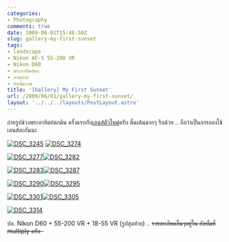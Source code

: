 ```yaml
---
categories:
- Photography
comments: true
date: 2009-06-01T15:46:50Z
slug: gallery-my-first-sunset
tags:
- landscape
- Nikon AF-S 55-200 VR
- Nikon D60
- พระอาทิตย์ตก
- ภาพถ่าย
- อัลบั้มภาพ
title: '[Gallery] My First Sunset'
url: /2009/06/01/gallery-my-first-sunset/
layout: '../../../layouts/PostLayout.astro'
---
```


ถ่ายรูปช่วงพระอาทิตย์ตกดิน ครั้งแรกกับ[เลนส์ตัวใหม่](https://armno.in.th/content/nikon-af-s-55-200-vr)ครับ ตื่นเต้นมากๆ รีบด้วย .. ถือว่าเป็นการลองใช้เลนส์ละกันนะ

[![DSC_3245](https://armno.in.th/wp-content/uploads/2009/06/dsc-3245-thumb.jpg)](https://armno.in.th/wp-content/uploads/2009/06/dsc-3245.jpg) [![DSC_3274](https://armno.in.th/wp-content/uploads/2009/06/dsc-3274-thumb.jpg)](https://armno.in.th/wp-content/uploads/2009/06/dsc-3274.jpg)

[![DSC_3277](https://armno.in.th/wp-content/uploads/2009/06/dsc-3277-thumb.jpg)](https://armno.in.th/wp-content/uploads/2009/06/dsc-3277.jpg)[![DSC_3282](https://armno.in.th/wp-content/uploads/2009/06/dsc-3282-thumb.jpg)](https://armno.in.th/wp-content/uploads/2009/06/dsc-3282.jpg)

[![DSC_3283](https://armno.in.th/wp-content/uploads/2009/06/dsc-3283-thumb.jpg)](https://armno.in.th/wp-content/uploads/2009/06/dsc-3283.jpg)[![DSC_3287](https://armno.in.th/wp-content/uploads/2009/06/dsc-3287-thumb.jpg)](https://armno.in.th/wp-content/uploads/2009/06/dsc-3287.jpg)

[![DSC_3290](https://armno.in.th/wp-content/uploads/2009/06/dsc-3290-thumb.jpg)](https://armno.in.th/wp-content/uploads/2009/06/dsc-3290.jpg)[![DSC_3295](https://armno.in.th/wp-content/uploads/2009/06/dsc-3295-thumb.jpg)](https://armno.in.th/wp-content/uploads/2009/06/dsc-3295.jpg)

[![DSC_3301](https://armno.in.th/wp-content/uploads/2009/06/dsc-3301-thumb.jpg)](https://armno.in.th/wp-content/uploads/2009/06/dsc-3301.jpg)[![DSC_3305](https://armno.in.th/wp-content/uploads/2009/06/dsc-3305-thumb.jpg)](https://armno.in.th/wp-content/uploads/2009/06/dsc-3305.jpg)

[![DSC_3314](https://armno.in.th/wp-content/uploads/2009/06/dsc-3314-thumb.jpg)](https://armno.in.th/wp-content/uploads/2009/06/dsc-3314.jpg)

ปล. Nikon D60 + 55-200 VR + 18-55 VR (รูปสุดท้าย) .. <del>รายละเอียดอื่นๆอยู่ใน อัลบั้มที่ multiply ครับ  </del>
